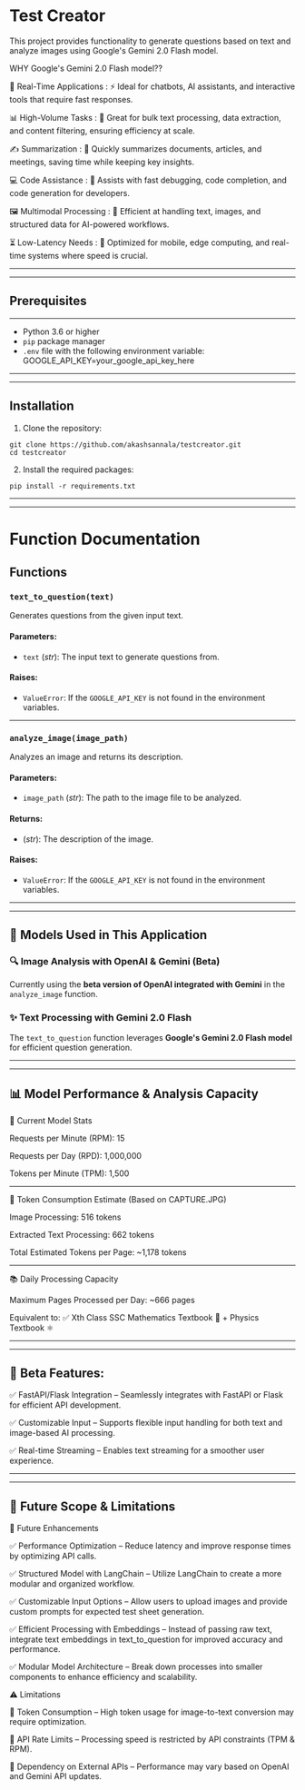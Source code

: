 # Test Creator

This project provides functionality to generate questions based on text and analyze images using Google's Gemini 2.0 Flash model.


WHY Google's Gemini 2.0 Flash model??

💬 Real-Time Applications :
⚡ Ideal for chatbots, AI assistants, and interactive tools that require fast responses.

📊 High-Volume Tasks :
📑 Great for bulk text processing, data extraction, and content filtering, ensuring efficiency at scale.

✍️ Summarization :
📄 Quickly summarizes documents, articles, and meetings, saving time while keeping key insights.

💻 Code Assistance :
🔧 Assists with fast debugging, code completion, and code generation for developers.

🖼️ Multimodal Processing :
📸 Efficient at handling text, images, and structured data for AI-powered workflows.

⏳ Low-Latency Needs :
📱 Optimized for mobile, edge computing, and real-time systems where speed is crucial.

------------------------------------------------------------------------------------------------------------------------------------------
------------------------------------------------------------------------------------------------------------------------------------------



## Prerequisites
------------------------------------------------------------------------------------------------------------------------------------------

- Python 3.6 or higher
- `pip` package manager
- `.env` file with the following environment variable:
    GOOGLE_API_KEY=your_google_api_key_here

------------------------------------------------------------------------------------------------------------------------------------------
------------------------------------------------------------------------------------------------------------------------------------------ 


## Installation

1. Clone the repository:
  ```
  git clone https://github.com/akashsannala/testcreator.git
  cd testcreator
  ```

2. Install the required packages:
  ```
  pip install -r requirements.txt

  ```


------------------------------------------------------------------------------------------------------------------------------------------
------------------------------------------------------------------------------------------------------------------------------------------



# Function Documentation

## **Functions**

### `text_to_question(text)`
Generates questions from the given input text.

#### **Parameters**:
- `text` (*str*): The input text to generate questions from.

#### **Raises**:
- `ValueError`: If the `GOOGLE_API_KEY` is not found in the environment variables.

------------------------------------------------------------------------------------------------------------------------------------------

### `analyze_image(image_path)`
Analyzes an image and returns its description.

#### **Parameters**:
- `image_path` (*str*): The path to the image file to be analyzed.

#### **Returns**:
- (*str*): The description of the image.

#### **Raises**:
- `ValueError`: If the `GOOGLE_API_KEY` is not found in the environment variables.


------------------------------------------------------------------------------------------------------------------------------------------
------------------------------------------------------------------------------------------------------------------------------------------

## 🧠 Models Used in This Application  

### 🔍 **Image Analysis with OpenAI & Gemini (Beta)**  
Currently using the **beta version of OpenAI integrated with Gemini** in the `analyze_image` function.  

### ✨ **Text Processing with Gemini 2.0 Flash**  
The `text_to_question` function leverages **Google's Gemini 2.0 Flash model** for efficient question generation.  



------------------------------------------------------------------------------------------------------------------------------------------
------------------------------------------------------------------------------------------------------------------------------------------


## 📊 Model Performance & Analysis Capacity

🔢 Current Model Stats

Requests per Minute (RPM): 15

Requests per Day (RPD): 1,000,000

Tokens per Minute (TPM): 1,500

------------------------------------------------------------------------------------------------------------------------------------------
📄 Token Consumption Estimate (Based on CAPTURE.JPG)

Image Processing: 516 tokens

Extracted Text Processing: 662 tokens

Total Estimated Tokens per Page: ~1,178 tokens

------------------------------------------------------------------------------------------------------------------------------------------
📚 Daily Processing Capacity

Maximum Pages Processed per Day: ~666 pages

Equivalent to:
✅ Xth Class SSC Mathematics Textbook 📖 + Physics Textbook ⚛️


------------------------------------------------------------------------------------------------------------------------------------------
------------------------------------------------------------------------------------------------------------------------------------------

## 🚀 Beta Features:


✅ FastAPI/Flask Integration – Seamlessly integrates with FastAPI or Flask for efficient API development.

✅ Customizable Input – Supports flexible input handling for both text and image-based AI processing.

✅ Real-time Streaming – Enables text streaming for a smoother user experience.



------------------------------------------------------------------------------------------------------------------------------------------
------------------------------------------------------------------------------------------------------------------------------------------

## 🚀 Future Scope & Limitations 


🎯 Future Enhancements

✅ Performance Optimization – Reduce latency and improve response times by optimizing API calls.

✅ Structured Model with LangChain – Utilize LangChain to create a more modular and organized workflow.

✅ Customizable Input Options – Allow users to upload images and provide custom prompts for expected test sheet generation.

✅ Efficient Processing with Embeddings – Instead of passing raw text, integrate text embeddings in text_to_question for improved accuracy and performance.

✅ Modular Model Architecture – Break down processes into smaller components to enhance efficiency and scalability.


⚠️ Limitations

📌 Token Consumption – High token usage for image-to-text conversion may require optimization.

📌 API Rate Limits – Processing speed is restricted by API constraints (TPM & RPM).

📌 Dependency on External APIs – Performance may vary based on OpenAI and Gemini API updates.








